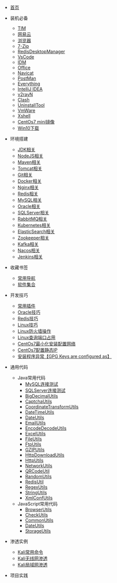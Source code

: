 * [首页](README.md)
* 装机必备
    * [TIM](https://office.qq.com/download.html)
    * [网易云](https://music.163.com/#/download)
    * [浏览器](https://www.centbrowser.com/)
    * [7-Zip](https://www.7-zip.org/)
    * [RedisDesktopManager](https://github.com/qishibo/AnotherRedisDesktopManager/)
    * [VsCode](https://code.visualstudio.com/)
    * [IDM](README.md)
    * [Office](README.md)
    * [Navicat](README.md)
    * [PostMan](README.md)
    * [Everything](README.md)
    * [IntelliJ IDEA](README.md)
    * [v2rayN](https://github.com/2dust/v2rayN/releases/latest/download/v2rayN-Core.zip)
    * [Clash](https://github.com/Dreamacro/clash/releases)
    * [UninstallTool](README.md)
    * [VmWare](README.md)
    * [Xshell](https://51.ruyo.net/test/download_xshell_xftp.html)
    * [CentOs7 mini镜像](README.md)
    * [Win10下载](https://www.microsoft.com/zh-cn/software-download/windows10ISO)
* 环境搭建
    * [JDK相关](md/环境搭建/Jdk相关.md)
    * [NodeJS相关](md/环境搭建/Node相关.md)
    * [Maven相关](md/环境搭建/Maven相关.md)
    * [Tomcat相关](https://archive.apache.org/dist)
    * [Git相关](md/环境搭建/Git相关.md)
    * [Docker相关](md/环境搭建/Docker相关.md)
    * [Nginx相关](md/环境搭建/Nginx相关.md)
    * [Redis相关](md/环境搭建/Redis相关.md)
    * [MySQL相关](md/环境搭建/MYSQL相关.md)
    * [Oracle相关](md/环境搭建/Oracle相关.md)
    * [SQLServer相关](md/环境搭建/SQLServer相关.md)
    * [RabbitMQ相关](md/环境搭建/RabbitMQ相关.md)
    * [Kubernetes相关](md/环境搭建/Kubernetes相关.md)
    * [ElasticSearch相关](md/环境搭建/ElasticSearch相关.md)
    * [Zookeeper相关](md/环境搭建/Zookeeper相关.md)
    * [Kafka相关](md/环境搭建/Kafka相关.md)
    * [Nacos相关](md/环境搭建/Nacos相关.md)
    * [Jenkins相关](md/环境搭建/Jenkins相关.md)
* 收藏书签
    * [常用导航](https://adzhp.cn/)
    * [软件集合](https://mp.weixin.qq.com/s/EWuGMCfj6EIosvzjdWh9Fw)
* 开发技巧
    * [常用插件](md/开发技巧/插件相关.md)
    * [Oracle技巧](md/开发技巧/Oracle技巧.md)
    * [Redis技巧](md/开发技巧/Redis技巧.md)
    <!-- * [常用快捷键](md/开发技巧/常用快捷键.md) -->
    * [Linux技巧](https://git.io/linux)
    * [Linux防火墙操作](md/开发技巧/Linux防火墙操作.md)
    * [Linux查询端口占用](md/开发技巧/Linux查询端口占用.md)
    * [CentOs7最小化安装配置网络](md/开发技巧/CentOs7最小化安装配置网络.md)
    * [CentOs7配置静态IP](md/开发技巧/CentOs7配置静态IP.md)
    <!-- * [服务开机自启动](md/Linux技巧/服务开机自启动.md) -->
    * [安装程序异常【GPG Keys are configured as】](https://cloud.tencent.com/developer/article/1940459)
* 通用代码
    * Java常用代码
        * [MySQL连接测试](md/通用代码/常用Java/MySql连接测试.md)
        * [SQLServer连接测试](md/通用代码/常用Java/SQLServer连接测试.md)
        * [BigDecimalUtils](md/通用代码/常用Java/BigDecimalUtils.md)
        * [CaptchaUtils](md/通用代码/常用Java/CaptchaUtils.md)
        * [CoordinateTransformUtils](md/通用代码/常用Java/CoordinateTransformUtils.md)
        * [DateTimeUtils](md/通用代码/常用Java/DateTimeUtils.md)
        * [DateUtils](md/通用代码/常用Java/DateUtils.md)
        * [EmailUtils](md/通用代码/常用Java/EmailUtils.md)
        * [EncodeDecodeUtils](md/通用代码/常用Java/EncodeDecodeUtils.md)
        * [ExcelUtils](md/通用代码/常用Java/ExcelUtils.md)
        * [FileUtils](md/通用代码/常用Java/FileUtils.md)
        * [FtpUtils](md/通用代码/常用Java/FtpUtils.md)
        * [GZIPUtils](md/通用代码/常用Java/GZIPUtils.md)
        * [HttpDownloadUtils](md/通用代码/常用Java/HttpDownloadUtils.md)
        * [HttpUtils](md/通用代码/常用Java/HttpUtils.md)
        * [NetworkUtils](md/通用代码/常用Java/NetworkUtils.md)
        * [QRCodeUtil](md/通用代码/常用Java/QRCodeUtil.md)
        * [RandomUtils](md/通用代码/常用Java/RandomUtils.md)
        * [RedisUtil](md/通用代码/常用Java/RedisUtil.md)
        * [RegexUtils](md/通用代码/常用Java/RegexUtils.md)
        * [StringUtils](md/通用代码/常用Java/StringUtils.md)
        * [XmlConfUtils](md/通用代码/常用Java/XmlConfUtils.md)
    * JavaScript常用代码
        * [BrowserUtils](md/通用代码/常用JavaScript/BrowserUtils.md)
        * [CheckUtils](md/通用代码/常用JavaScript/CheckUtils.md)
        * [CommonUtils](md/通用代码/常用JavaScript/CommonUtils.md)
        * [DateUtils](md/通用代码/常用JavaScript/DateUtils.md)
        * [StorageUtils](md/通用代码/常用JavaScript/StorageUtils.md)
* 渗透实例
    * [Kali常用命令](md/渗透实例/常用命令.md)
    * [Kali无线网渗透](md/渗透实例/无线网渗透.md)
    * [Kali局域网渗透](md/渗透实例/局域网渗透MSF.md)

* 项目实践
    <!-- * [基础服务](md/项目实践/基础服务.md) -->
    <!-- * [销售管理系统](md/项目实践/销售管理系统.md) -->
    <!-- * [电话号码管理系统](md/项目实践/电话号码管理系统.md) -->
    <!-- * [旅游管理系统](md/项目实践/旅游管理系统.md) -->
    <!-- * [美容院管理系统](md/项目实践/美容院管理系统.md) -->
    <!-- * [校园二手交易市场](md/项目实践/校园二手交易市场.md) -->
    <!-- * [宿舍公寓管理系统-SSM](md/项目实践/宿舍公寓管理系统SSM.md) -->
    <!-- * [宿舍公寓管理系统-Node](md/项目实践/宿舍公寓管理系统Node.md) -->
    <!-- * [零食商城](md/项目实践/零食商城.md) -->
    <!-- * [电子商城](md/项目实践/电子商城.md) -->
    <!-- * [水果商城后台管理系统](md/项目实践/水果商城.md) -->
    <!-- * [视频网站](md/项目实践/视频网站.md) -->

  
    <!-- * [图书管理系统](md/项目实践/图书管理系统.md) -->
    <!-- * [实验室管理系统](md/项目实践/图书管理系统.md) -->
    <!-- * [毕业设计管理系统](md/项目实践/图书管理系统.md) -->
    <!-- * [闲置物品交换系统](md/项目实践/闲置物品交换系统.md) -->
    <!-- * [图书商城](md/项目实践/图书管理系统.md) -->
    <!-- * [图书管理系统](md/项目实践/图书管理系统.md) -->
    <!-- * [图书管理系统](md/项目实践/图书管理系统.md) -->
    <!-- * [宿舍管理系统](md/项目实践/宿舍管理系统.md) -->
    <!-- * [影视作品展示评分排行网站]](md/项目实践/闲置物品交换系统.md)  -->